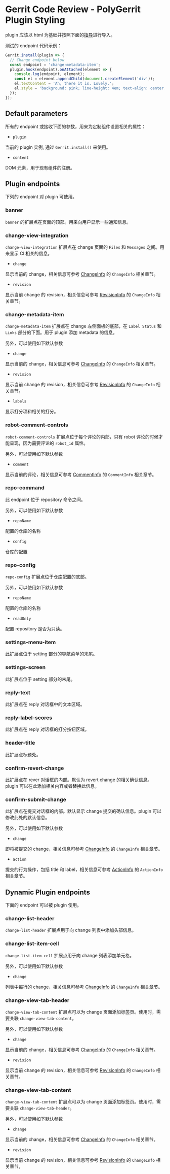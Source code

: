 # Gerrit Code Review - PolyGerrit Plugin Styling

plugin 应该以 html 为基础并按照下面的[指导](pg-plugin-dev.md)进行导入。

测试的 endpoint 代码示例：

``` js
Gerrit.install(plugin => {
  // Change endpoint below
  const endpoint = 'change-metadata-item';
  plugin.hook(endpoint).onAttached(element => {
    console.log(endpoint, element);
    const el = element.appendChild(document.createElement('div'));
    el.textContent = 'Ah, there it is. Lovely.';
    el.style = 'background: pink; line-height: 4em; text-align: center;';
  });
});
```

## Default parameters

所有的 endpoint 或接收下面的参数，用来为定制组件设置相关的属性：

* `plugin`

当前的 plugin 实例, 通过 `Gerrit.install()` 来使用。

* `content`

DOM 元素，用于现有组件的注册。

## Plugin endpoints

下列的 endpoint 对 plugin 可使用。

### banner

`banner` 的扩展点在页面的顶部。用来向用户显示一些通知信息。 

### change-view-integration

`change-view-integration` 扩展点在 change 页面的 `Files` 和 `Messages` 之间。用来显示 CI 相关的信息。

* `change`

显示当前的 change，相关信息可参考 [ChangeInfo](rest-api-changes.md) 的 `ChangeInfo` 相关章节。

* `revision`

显示当前 change 的 revision，相关信息可参考 [RevisionInfo](rest-api-changes.md) 的 `ChangeInfo` 相关章节。

### change-metadata-item

`change-metadata-item` 扩展点在 change 左侧面板的底部，在 `Label Status` 和 `Links` 部分的下面。用于 plugin 添加 metadata 的信息。

另外，可以使用如下默认参数

* `change`

显示当前的 change，相关信息可参考 [ChangeInfo](rest-api-changes.md) 的 `ChangeInfo` 相关章节。

* `revision`

显示当前 change 的 revision，相关信息可参考 [RevisionInfo](rest-api-changes.md) 的 `ChangeInfo` 相关章节。

* `labels`

显示打分项和相关的打分。

### robot-comment-controls

`robot-comment-controls` 扩展点位于每个评论的内部，只有 robot 评论的时候才能呈现，因为需要评论的 `robot_id` 属性。

另外，可以使用如下默认参数

* `comment`

显示当前的评论，相关信息可参考 [CommentInfo](rest-api-changes.md) 的 `CommentInfo` 相关章节。

### repo-command

此 endpoint 位于 repository 命令之间。

另外，可以使用如下默认参数

* `repoName`

配置的仓库的名称

* `config`

仓库的配置

### repo-config

`repo-config` 扩展点位于仓库配置的底部。

另外，可以使用如下默认参数

* `repoName`

配置的仓库的名称

* `readOnly`

配置 repository 是否为只读。

### settings-menu-item
此扩展点位于 setting 部分的导航菜单的末尾。

### settings-screen
此扩展点位于 setting 部分的末尾。

### reply-text
此扩展点在 reply 对话框中的文本区域。

### reply-label-scores
此扩展点在 reply 对话框的打分按钮区域。

### header-title
此扩展点标题处。

### confirm-revert-change
此扩展点在 rever 对话框的内部。默认为 revert change 的相关确认信息。plugin 可以在此添加相关内容或者替换此信息。

### confirm-submit-change

此扩展点在提交对话框的内部。默认显示 change 提交的确认信息。plugin 可以修改此处的默认信息。

另外，可以使用如下默认参数

* `change`

即将被提交的 change，相关信息可参考 [ChangeInfo](rest-api-changes.md) 的 `ChangeInfo` 相关章节。

* `action`

提交的行为操作，包括 title 和 label，相关信息可参考 [ActionInfo](rest-api-changes.md) 的 `ActionInfo` 相关章节。

## Dynamic Plugin endpoints

下面的 endpoint 可以被 plugin 使用。

### change-list-header
`change-list-header` 扩展点用于向 change 列表中添加头部信息。

### change-list-item-cell
`change-list-item-cell` 扩展点用于向 change 列表添加单元格。

另外，可以使用如下默认参数

* `change`

列表中每行的 change，相关信息可参考 [ChangeInfo](rest-api-changes.md) 的 `ChangeInfo` 相关章节。

### change-view-tab-header

`change-view-tab-content` 扩展点可以为 change 页面添加标签页。使用时，需要关联 `change-view-tab-content`。

另外，可以使用如下默认参数

* `change`

显示当前的 change，相关信息可参考 [ChangeInfo](rest-api-changes.md) 的 `ChangeInfo` 相关章节。

* `revision`

显示当前 change 的 revision，相关信息可参考 [RevisionInfo](rest-api-changes.md) 的 `ChangeInfo` 相关章节。

### change-view-tab-content

`change-view-tab-content` 扩展点可以为 change 页面添加标签页。使用时，需要关联 `change-view-tab-header`。

另外，可以使用如下默认参数

* `change`

显示当前的 change，相关信息可参考 [ChangeInfo](rest-api-changes.md) 的 `ChangeInfo` 相关章节。

* `revision`

显示当前 change 的 revision，相关信息可参考 [RevisionInfo](rest-api-changes.md) 的 `ChangeInfo` 相关章节。


